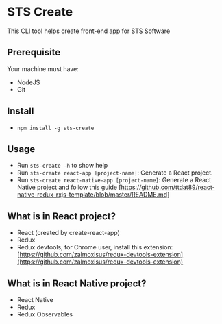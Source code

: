 # STS Create

This CLI tool helps create front-end app for STS Software

## Prerequisite
Your machine must have:
* NodeJS
* Git

## Install
* `npm install -g sts-create`

## Usage
* Run `sts-create -h` to show help
* Run `sts-create react-app [project-name]`: Generate a React project.
* Run `sts-create react-native-app [project-name]`: Generate a React Native project and follow this guide [https://github.com/ttdat89/react-native-redux-rxjs-template/blob/master/README.md]

## What is in React project?
* React (created by create-react-app)
* Redux
* Redux devtools, for Chrome user, install this extension: [https://github.com/zalmoxisus/redux-devtools-extension](https://github.com/zalmoxisus/redux-devtools-extension)

## What is in React Native project?
* React Native
* Redux
* Redux Observables
